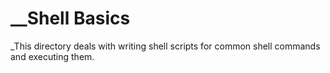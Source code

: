 # __Shell Basics

_This directory deals with writing shell scripts for common shell commands and executing them.
